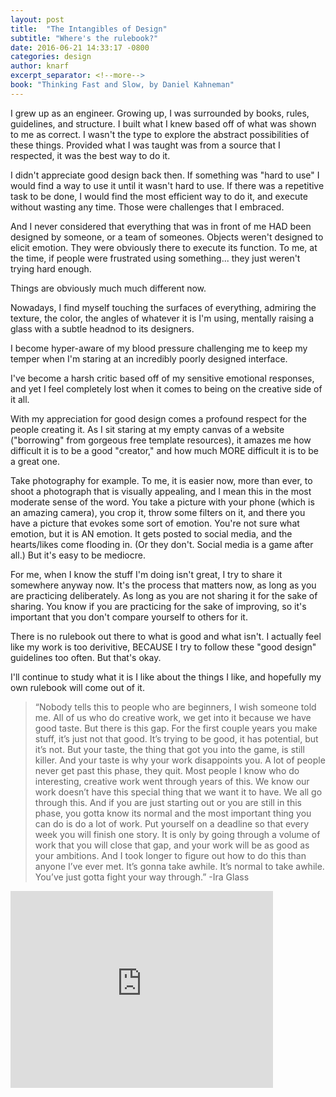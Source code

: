 ```yaml
---
layout: post
title:  "The Intangibles of Design"
subtitle: "Where's the rulebook?"
date: 2016-06-21 14:33:17 -0800
categories: design
author: knarf
excerpt_separator: <!--more-->
book: "Thinking Fast and Slow, by Daniel Kahneman"
---
```


I grew up as an engineer. Growing up, I was surrounded by books, rules, guidelines, and structure. I built what I knew based off of what was shown to me as correct. I wasn't the type to explore the abstract possibilities of these things.  Provided what I was taught was from a source that I respected, it was the best way to do it. 

I didn't appreciate good design back then. If something was "hard to use" I would find a way to use it until it wasn't hard to use. If there was a repetitive task to be done, I would find the most efficient way to do it, and execute without wasting any time. Those were challenges that I embraced. 

And I never considered that everything that was in front of me HAD been designed by someone, or a team of someones. Objects weren't designed to elicit emotion. They were obviously there to execute its function. To me, at the time, if people were frustrated using something... they just weren't trying hard enough. 

Things are obviously much much different now. 

<!--more-->

Nowadays, I find myself touching the surfaces of everything, admiring the texture, the color, the angles of whatever it is I'm using, mentally raising a glass with a subtle headnod to its designers. 

I become hyper-aware of my blood pressure challenging me to keep my temper when I'm staring at an incredibly poorly designed interface. 

I've become a harsh critic based off of my sensitive emotional responses, and yet I feel completely lost when it comes to being on the creative side of it all. 

With my appreciation for good design comes a profound respect for the people creating it. As I sit staring at my empty canvas of a website ("borrowing" from gorgeous free template resources), it amazes me how difficult it is to be a good "creator," and how much MORE difficult it is to be a great one. 

Take photography for example.  To me, it is easier now, more than ever, to shoot a photograph that is visually appealing, and I mean this in the most moderate sense of the word. You take a picture with your phone (which is an amazing camera), you crop it, throw some filters on it, and there you have a picture that evokes some sort of emotion. You're not sure what emotion, but it is AN emotion. It gets posted to social media, and the hearts/likes come flooding in. (Or they don't. Social media is a game after all.) But it's easy to be mediocre. 

For me, when I know the stuff I'm doing isn't great, I try to share it somewhere anyway now. It's the process that matters now, as long as you are practicing deliberately. As long as you are not sharing it for the sake of sharing. You know if you are practicing for the sake of improving, so it's important that you don't compare yourself to others for it. 

There is no rulebook out there to what is good and what isn't. I actually feel like my work is too derivitive, BECAUSE I try to follow these "good design" guidelines too often. But that's okay. 

I'll continue to study what it is I like about the things I like, and hopefully my own rulebook will come out of it.

>“Nobody tells this to people who are beginners, I wish someone told me. All of us who do creative work, we get into it because we have good taste. But there is this gap. For the first couple years you make stuff, it’s just not that good. It’s trying to be good, it has potential, but it’s not. But your taste, the thing that got you into the game, is still killer. And your taste is why your work disappoints you. A lot of people never get past this phase, they quit. Most people I know who do interesting, creative work went through years of this. We know our work doesn’t have this special thing that we want it to have. We all go through this. And if you are just starting out or you are still in this phase, you gotta know its normal and the most important thing you can do is do a lot of work. Put yourself on a deadline so that every week you will finish one story. It is only by going through a volume of work that you will close that gap, and your work will be as good as your ambitions. And I took longer to figure out how to do this than anyone I’ve ever met. It’s gonna take awhile. It’s normal to take awhile. You’ve just gotta fight your way through.”
-Ira Glass

<iframe width="420" height="315" src="https://www.youtube.com/embed/BI23U7U2aUY" frameborder="0" allowfullscreen></iframe>